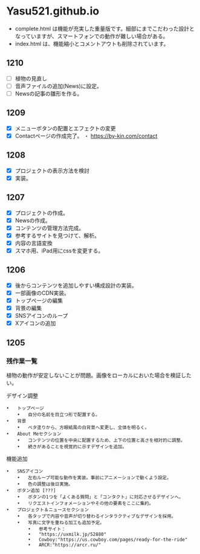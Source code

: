 # Yasu521.github.io
* complete.html は機能が充実した重量版です。細部にまでこだわった設計となっていますが、スマートフォンでの動作が難しい場合がある。
* index.html は、機能縮小とコメントアウトも削除されています。
## 1210
- [ ] 植物の見直し
- [ ] 音声ファイルの追加(News)に設定。
- [ ] Newsの記事の雛形を作る。
## 1209
- [x] メニューボタンの配置とエフェクトの変更
- [x] Contactページの作成完了。
・ https://by-kin.com/contact
## 1208
- [x] プロジェクトの表示方法を検討
- [x] 実装。
## 1207
- [x] プロジェクトの作成。
- [x] Newsの作成。
- [x] コンテンツの管理方法完成。
- [x] 参考するサイトを見つけて、解析。
- [x] 内容の言語変換
- [x] スマホ用、iPad用にcssを変更する。
## 1206
- [x] 後からコンテンツを追加しやすい構成設計の実装。
- [x] 一部画像のCDN実装。
- [x] トップページの編集
- [x] 背景の編集
- [x] SNSアイコンのループ
- [x] Xアイコンの追加 
## 1205
### 残作業一覧

植物の動作が安定しないことが問題。画像をローカルにおいた場合を検証したい。

デザイン調整

	•	トップページ
		•	自分の名前を目立つ形で配置する。
	•	背景
		•	ベタ塗りから、方眼紙風の白背景へ変更し、全体を明るく。
	•	About Meセクション
		•	コンテンツの位置を中央に配置するため、上下の位置と高さを相対的に調整。
		•	続きがあることを視覚的に示すデザインを追加。

機能追加

	•	SNSアイコン
		•	左右ループ可能な動作を実装。事前にアニメーションで動くよう設定。
		•	色の調整は後日実施。
	•	ボタン追加 [???]
		•	ボタンの1つを「よくある質問」と「コンタクト」に対応させるデザインへ。
		•	リクエストインフォメーションやその他の要素をここに集約。
	•	プロジェクト＆ニュースセクション
		•	各タップで内容や音声が切り替わるインタラクティブなデザインを採用。
		•	写真に文字を重ねる加工も追加予定。
			•	参考サイト：
   			•	"https://uxmilk.jp/52880"
			•	Cowboy:"https://us.cowboy.com/pages/ready-for-the-ride"
			•	ARCR:"https://arcr.ru/"
   			
